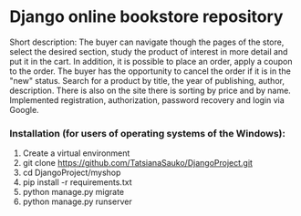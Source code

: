 # Django online bookstore repository
Short description: The buyer can navigate though the pages of the store, select
the desired section, study the product of interest in more detail and put it in
the cart. In addition, it is possible to place an order, apply a coupon to the
order. The buyer has the opportunity to cancel the order if it is in the "new"
status. Search for a product by title, the year of publishing, author,
description. There is also on the site there is sorting by price and by name.
Implemented registration, authorization, password recovery and login via Google.
### Installation (for users of operating systems of the Windows):

  1. Create a virtual environment
  2. git clone https://github.com/TatsianaSauko/DjangoProject.git
  3. cd DjangoProject/myshop
  4. pip install -r requirements.txt
  5. python manage.py migrate
  6. python manage.py runserver